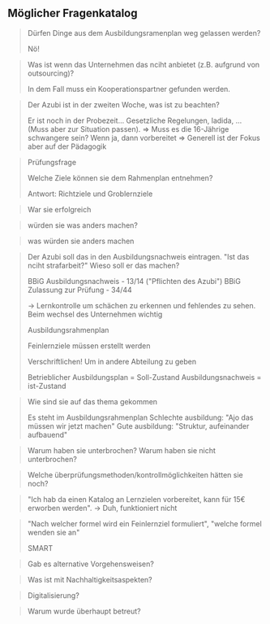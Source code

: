 ## Möglicher Fragenkatalog

> Dürfen Dinge aus dem Ausbildungsramenplan weg gelassen werden?
> 
> Nö!

> Was ist wenn das Unternehmen das nciht anbietet (z.B. aufgrund von outsourcing)?
>
> In dem Fall muss ein Kooperationspartner gefunden werden.

> Der Azubi ist in der zweiten Woche, was ist zu beachten?
>
> Er ist noch in der Probezeit... Gesetzliche Regelungen, ladida, ...
> (Muss aber zur Situation passen).
> => Muss es die 16-Jährige schwangere sein? Wenn ja, dann vorbereitet
> => Generell ist der Fokus aber auf der Pädagogik 

> Prüfungsfrage
>
> Welche Ziele können sie dem Rahmenplan entnehmen?
>
> Antwort: Richtziele und Groblernziele

> War sie erfolgreich

> würden sie was anders machen?

> was würden sie anders machen

> Der Azubi soll das in den Ausbildungsnachweis eintragen. "Ist das nciht strafarbeit?" Wieso soll er das machen?
> 
> BBiG Ausbildungsnachweis - 13/14 ("Pflichten des Azubi")
> BBiG Zulassung zur Prüfung - 34/44
> 
> -> Lernkontrolle um schächen zu erkennen und fehlendes zu sehen. Beim wechsel des Unternehmen wichtig
>
> Ausbildungsrahmenplan
>
> Feinlernziele müssen erstellt werden
>
> Verschriftlichen! Um in andere Abteilung zu geben
>
> Betrieblicher Ausbildungsplan = Soll-Zustand
> Ausbildungsnachweis = ist-Zustand

> Wie sind sie auf das thema gekommen
>
> Es steht im Ausbildungsrahmenplan
> Schlechte ausbildung: "Ajo das müssen wir jetzt machen"
> Gute ausbildung: "Struktur, aufeinander aufbauend"

> Warum haben sie unterbrochen? Warum haben sie nicht unterbrochen?

> Welche überprüfungsmethoden/kontrollmöglichkeiten hätten sie noch?

> "Ich hab da einen Katalog an Lernzielen vorbereitet, kann für 15€ erworben werden". -> Duh, funktioniert nicht

> "Nach welcher formel wird ein Feinlernziel formuliert", "welche formel wenden sie an"
>
> SMART

> Gab es alternative Vorgehensweisen?

> Was ist mit Nachhaltigkeitsaspekten?

> Digitalisierung?

> Warum wurde überhaupt betreut?
